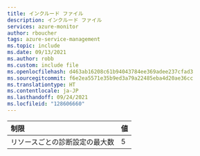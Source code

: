 ```yaml
---
title: インクルード ファイル
description: インクルード ファイル
services: azure-monitor
author: rboucher
tags: azure-service-management
ms.topic: include
ms.date: 09/13/2021
ms.author: robb
ms.custom: include file
ms.openlocfilehash: d463ab16208c61b94043784ee369adee237cfad3
ms.sourcegitcommit: f6e2ea5571e35b9ed3a79a22485eba4d20ae36cc
ms.translationtype: HT
ms.contentlocale: ja-JP
ms.lasthandoff: 09/24/2021
ms.locfileid: "128606660"
---
```

| 制限 | 値 |
|:---|:---|
| リソースごとの診断設定の最大数 | 5 |

